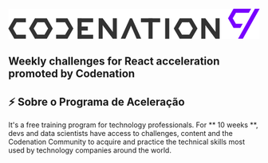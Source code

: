 <p align="center">
  <img alt="aceleradevreact" title="aceleradevreact" src="logo.svg" />
</p>


## Weekly challenges for React acceleration promoted by Codenation

## :zap: Sobre o Programa de Aceleração

It's a free training program for technology professionals. For ** 10 weeks **, devs and data scientists have access to challenges, content and the Codenation Community to acquire and practice the technical skills most used by technology companies around the world.

